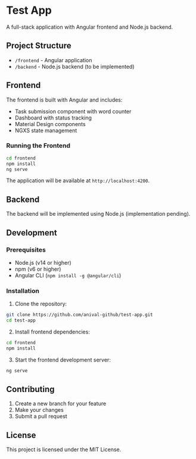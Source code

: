 # Test App

A full-stack application with Angular frontend and Node.js backend.

## Project Structure

- `/frontend` - Angular application
- `/backend` - Node.js backend (to be implemented)

## Frontend

The frontend is built with Angular and includes:
- Task submission component with word counter
- Dashboard with status tracking
- Material Design components
- NGXS state management

### Running the Frontend

```bash
cd frontend
npm install
ng serve
```

The application will be available at `http://localhost:4200`.

## Backend

The backend will be implemented using Node.js (implementation pending).

## Development

### Prerequisites

- Node.js (v14 or higher)
- npm (v6 or higher)
- Angular CLI (`npm install -g @angular/cli`)

### Installation

1. Clone the repository:
```bash
git clone https://github.com/anival-github/test-app.git
cd test-app
```

2. Install frontend dependencies:
```bash
cd frontend
npm install
```

3. Start the frontend development server:
```bash
ng serve
```

## Contributing

1. Create a new branch for your feature
2. Make your changes
3. Submit a pull request

## License

This project is licensed under the MIT License. 